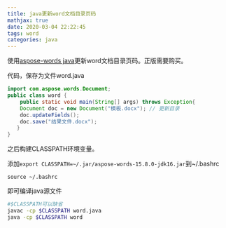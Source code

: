 ```yaml
---
title: java更新word文档目录页码
mathjax: true
date: 2020-03-04 22:22:45
tags: word
categories: java
---
```

使用[aspose-words java](https://products.aspose.com/words/java)更新word文档目录页码。正版需要购买。

<!--more-->

代码，保存为文件word.java

```java
import com.aspose.words.Document;
public class word {
    public static void main(String[] args) throws Exception{
    Document doc = new Document("模板.docx"); // 更新目录
    doc.updateFields();
    doc.save("结果文件.docx");
   }
}
```

之后构建CLASSPATH环境变量。

添加`export CLASSPATH=~/.jar/aspose-words-15.8.0-jdk16.jar`到~/.bashrc

`source ~/.bashrc`

即可编译java源文件

```bash
#$CLASSPATH可以缺省
javac -cp $CLASSPATH word.java
java -cp $CLASSPATH word
```

